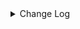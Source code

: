 <details><summary> Change Log </summary>

| Change | Commit | Version |
| --- | --- | --- |
|[Improve] restruct connector common options (#8634)|https://github.com/apache/seatunnel/commit/f3499a6eeb| dev |
|[improve] add assert options (#8620)|https://github.com/apache/seatunnel/commit/b159cc0c75| dev |
|[Feature][API] Support timestamp with timezone offset (#8367)|https://github.com/apache/seatunnel/commit/e18bfeabd2|2.3.9|
|[fix][connector-v2][connector-assert] Optimize Assert Sink verification method (#8356)|https://github.com/apache/seatunnel/commit/5c9159d7cd|2.3.9|
|[Improve][dist]add shade check rule (#8136)|https://github.com/apache/seatunnel/commit/51ef800016|2.3.9|
|[Feature][File] Support config null format for text file read (#8109)|https://github.com/apache/seatunnel/commit/2dbf02df47|2.3.9|
|[Feature][Transform-V2] Support transform with multi-table (#7628)|https://github.com/apache/seatunnel/commit/72c9c4576d|2.3.9|
|[Improve][API] Unified tables_configs and table_list (#8100)|https://github.com/apache/seatunnel/commit/84c0b8d660|2.3.9|
|[Fix][API] Fix column length can not be long (#8039)|https://github.com/apache/seatunnel/commit/16cf632d3e|2.3.9|
|[Feature][Restapi] Allow metrics information to be associated to logical plan nodes (#7786)|https://github.com/apache/seatunnel/commit/6b7c53d03c|2.3.9|
|[Feature][Connector-V2] Assert support multi-table check (#7687)|https://github.com/apache/seatunnel/commit/c4778a2497|2.3.8|
|[Feature][Transform] Add embedding transform (#7534)|https://github.com/apache/seatunnel/commit/3310cfcd34|2.3.8|
|[Improve][Connector] Add multi-table sink option check (#7360)|https://github.com/apache/seatunnel/commit/2489f6446b|2.3.7|
|[Feature][Core] Support using upstream table placeholders in sink options and auto replacement (#7131)|https://github.com/apache/seatunnel/commit/c4ca74122c|2.3.6|
|[Hotfix] fix http source can not read yyyy-MM-dd HH:mm:ss format bug &amp; Improve DateTime Utils (#6601)|https://github.com/apache/seatunnel/commit/19888e7969|2.3.5|
|[Feature][Connector-V2][Assert] Support field type assert and field value equality assert for full data types (#6275)|https://github.com/apache/seatunnel/commit/576919bfab|2.3.4|
|[Feature][Connector-V2][Assert] Support check the precision and scale of Decimal type. (#6110)|https://github.com/apache/seatunnel/commit/dd64ed52d4|2.3.4|
|[Hotfix][SQL Transform] Fix cast to timestamp, date, time bug (#5812)|https://github.com/apache/seatunnel/commit/de181de02a|2.3.4|
|[Improve][Common] Introduce new error define rule (#5793)|https://github.com/apache/seatunnel/commit/9d1b2582b2|2.3.4|
|[Improve] Remove use `SeaTunnelSink::getConsumedType` method and mark it as deprecated (#5755)|https://github.com/apache/seatunnel/commit/8de7408100|2.3.4|
|[Improve] Add default implement for `SeaTunnelSink::setTypeInfo` (#5682)|https://github.com/apache/seatunnel/commit/86cba87450|2.3.4|
|[Fix] Fix log error when multi-table sink close (#5683)|https://github.com/apache/seatunnel/commit/fea4b6f268|2.3.4|
|Support config tableIdentifier for schema (#5628)|https://github.com/apache/seatunnel/commit/652921fb75|2.3.4|
|[Feature] Add `table-names` from FakeSource/Assert to produce/assert multi-table (#5604)|https://github.com/apache/seatunnel/commit/2c67cd8f3e|2.3.4|
|[Improve] Remove useless ReadonlyConfig flatten feature (#5612)|https://github.com/apache/seatunnel/commit/243edfef3d|2.3.4|
|Support config column/primaryKey/constraintKey in schema (#5564)|https://github.com/apache/seatunnel/commit/eac76b4e50|2.3.4|
|[Improve][connector-assert]support &#x27;DECIMAL&#x27; type and fix &#x27;Number&#x27; type precision issue (#5479)|https://github.com/apache/seatunnel/commit/d308e27733|2.3.4|
|[Improve][CheckStyle] Remove useless &#x27;SuppressWarnings&#x27; annotation of checkstyle. (#5260)|https://github.com/apache/seatunnel/commit/51c0d709ba|2.3.4|
|[Feature][Transform] Add SimpleSQL transform plugin (#4148)|https://github.com/apache/seatunnel/commit/b914d49abf|2.3.1|
|[Improve][build] Give the maven module a human readable name (#4114)|https://github.com/apache/seatunnel/commit/d7cd601051|2.3.1|
|[Improve][Project] Code format with spotless plugin. (#4101)|https://github.com/apache/seatunnel/commit/a2ab166561|2.3.1|
|[Hotfix][OptionRule] Fix option rule about all connectors (#3592)|https://github.com/apache/seatunnel/commit/226dc6a119|2.3.0|
|[Improve][Connector-V2][Assert] Unified exception for assert connector (#3331)|https://github.com/apache/seatunnel/commit/e74c9bc6fd|2.3.0|
|[improve][connector] The Factory#factoryIdentifier must be consistent with PluginIdentifierInterface#getPluginName (#3328)|https://github.com/apache/seatunnel/commit/d9519d696a|2.3.0|
|[Improve][Connector-V2] Add Clickhouse and Assert Source/Sink Factory (#3306)|https://github.com/apache/seatunnel/commit/9e4a128381|2.3.0|
|[Feature][Connector-v2] improve assert sink connector (#2844)|https://github.com/apache/seatunnel/commit/967fec0e93|2.3.0-beta|
|[DEV][Api] Replace SeaTunnelContext with JobContext and remove singleton pattern (#2706)|https://github.com/apache/seatunnel/commit/cbf82f755c|2.2.0-beta|
|[improve][UT] Upgrade junit to 5.+ (#2305)|https://github.com/apache/seatunnel/commit/362319ff3e|2.2.0-beta|
|[checkstyle] Improved validation scope of MagicNumber (#2194)|https://github.com/apache/seatunnel/commit/6d08b5f369|2.2.0-beta|
|[API-DRAFT] [MERGE] update license and pom.xml|https://github.com/apache/seatunnel/commit/5ae8865b7c|2.2.0-beta|
|add assert sink to Api draft (#2071)|https://github.com/apache/seatunnel/commit/fc640b52bd|2.2.0-beta|

</details>
